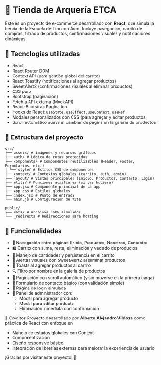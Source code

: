 # 🏹 Tienda de Arquería ETCA

Este es un proyecto de e-commerce desarrollado con **React**, que simula la tienda de la Escuela de Tiro con Arco. Incluye navegación, carrito de compras, filtrado de productos, confirmaciones visuales y notificaciones dinámicas.

## 🚀 Tecnologías utilizadas

- React
- React Router DOM
- Context API (para gestión global del carrito)
- React Toastify (notificaciones al agregar productos)
- SweetAlert2 (confirmaciones visuales al eliminar productos)
- CSS puro
- Bootstrap (paginación)
- Fetch a API externa (MockAPI)
- React-Bootstrap Pagination
- Hooks de React: `useState`, `useEffect`, `useContext`, `useRef`
- Modales personalizados con CSS (para agregar y editar productos)
- Scroll automático suave al cambiar de página en la galería de productos

## 📂 Estructura del proyecto

```plaintext
src/
├── assets/ # Imágenes y recursos gráficos
├── auth/ # Lógica de rutas protegidas
├── components/ # Componentes reutilizables (Header, Footer, Formularios, etc.)
│ └── style/ # Estilos CSS de componentes
├── context/ # Contextos globales (carrito, auth, admin)
├── layout/ # Vistas principales (Inicio, Productos, Contacto, Login)
├── utils/ # Funciones auxiliares (si las hubiera)
├── App.jsx # Componente principal de la app
├── App.css # Estilos globales
├── index.jsx # Punto de entrada
└── main.js # Configuración de Vite

public/
├── data/ # Archivos JSON simulados
└── _redirects # Redirecciones para hosting
```


## 🛒 Funcionalidades

- 🧭 Navegación entre páginas (Inicio, Productos, Nosotros, Contacto)
- 🛍️ Carrito con suma, resta, eliminación y vaciado de productos
- 🔁 Manejo de cantidades y persistencia en el carrito
- 🔔 Alertas visuales con SweetAlert2 al eliminar productos
- 🍞 Toasts al agregar productos al carrito
- 🔍 Filtro por nombre en la galería de productos
- 📑 Paginación con scroll automático (y sin moverse en la primera carga)
- 📩 Formulario de contacto básico (con validación simple)
- 🔐 Página de login simulada
- 🧰 Panel de administrador con:
  - Modal para agregar producto
  - Modal para editar producto
  - Eliminación inmediata con confirmación


🙌 Créditos
Proyecto desarrollado por **Alberto Alejandro Vildoza** como práctica de React con enfoque en:

- Manejo de estados globales con Context
- Componentización
- Diseño responsive básico
- Integración de librerías externas para mejorar la experiencia de usuario

¡Gracias por visitar este proyecto! 🎯